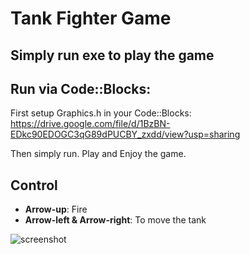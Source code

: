 # Tank Fighter Game

## Simply run exe to play the game

## Run via Code::Blocks:
First setup Graphics.h in your Code::Blocks:
https://drive.google.com/file/d/1BzBN-EDkc90EDOGC3qG89dPUCBY_zxdd/view?usp=sharing


Then simply run.
Play and Enjoy the game.

## Control

- **Arrow-up**: Fire
- **Arrow-left & Arrow-right**: To move the tank

![screenshot](https://github.com/antorhawlader50/Tank-Fighter-Game-Graphics.h/blob/main/bin/Image/Screenshot_1.jpg)

